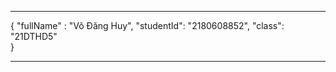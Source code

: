 ***
{
    "fullName" : "Võ Đăng Huy",
    "studentId": "2180608852",
    "class": "21DTHD5"  
}
***
